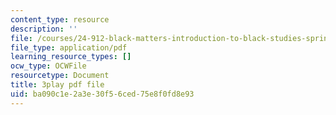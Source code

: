 ```yaml
---
content_type: resource
description: ''
file: /courses/24-912-black-matters-introduction-to-black-studies-spring-2017/ba090c1e2a3e30f56ced75e8f0fd8e93_WdQUiCPvcvw.pdf
file_type: application/pdf
learning_resource_types: []
ocw_type: OCWFile
resourcetype: Document
title: 3play pdf file
uid: ba090c1e-2a3e-30f5-6ced-75e8f0fd8e93
---
```

